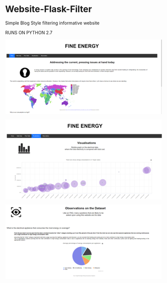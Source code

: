 # Website-Flask-Filter
Simple Blog Style filtering informative website

RUNS ON PYTHON 2.7

![Logo](sampleimages/front.PNG)

![Logo](sampleimages/Graph.PNG)

![Logo](sampleimages/discussion.PNG)
